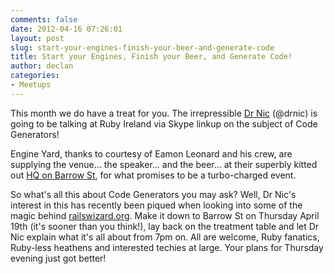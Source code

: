 ```yaml
---
comments: false
date: 2012-04-16 07:26:01
layout: post
slug: start-your-engines-finish-your-beer-and-generate-code
title: Start your Engines, Finish your Beer, and Generate Code!
author: declan
categories:
- Meetups
---
```


This month we do have a treat for you. The irrepressible [Dr Nic](http://drnicwilliams.com/) (@drnic) is going to be talking at Ruby Ireland via Skype linkup on the subject of Code Generators!

Engine Yard, thanks to courtesy of Eamon Leonard and his crew, are supplying the venue... the speaker... and the beer... at their superbly kitted out [HQ on Barrow St](http://maps.google.com/maps?q=35+Barrow+St.+Dublin+4,+ireland&hl=en&ll=53.340893,-6.237273&spn=0.015092,0.034847&sll=37.780991,-122.39559&sspn=0.004994,0.008712&vpsrc=6&hnear=35+Barrow+St,+Dublin+4,+Ireland&t=h&z=15), for what promises to be a turbo-charged event.

So what's all this about Code Generators you may ask? Well, Dr Nic's interest in this has recently been piqued when looking into some of the magic behind [railswizard.org](http://railswizard.org). Make it down to Barrow St on Thursday April 19th (it's sooner than you think!), lay back on the treatment table and let Dr Nic explain what it's all about from 7pm on. All are welcome, Ruby fanatics, Ruby-less heathens and interested techies at large. Your plans for Thursday evening just got better!
